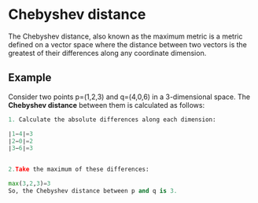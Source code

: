 # Chebyshev distance

The Chebyshev distance, also known as the maximum metric is a metric defined on a vector space where the distance between two vectors is the greatest of their differences along any coordinate dimension. 


## Example 
Consider two points p=(1,2,3) and q=(4,0,6) in a 3-dimensional space. The **Chebyshev distance** between them is calculated as follows:

```python
1. Calculate the absolute differences along each dimension:

∣1−4∣=3
∣2−0∣=2
∣3−6∣=3


2.Take the maximum of these differences:

max(3,2,3)=3
So, the Chebyshev distance between p and q is 3.
```

